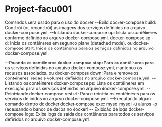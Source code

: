 # Project-facu001

Comandos sera usado para o uso do docker
--Build
docker-compose build: Constrói (ou reconstrói) as imagens dos serviços definidos no arquivo docker-compose.yml.
--Iniciando
docker-compose up: Inicia os contêineres conforme definido no arquivo docker-compose.yml.
docker-compose up -d: Inicia os contêineres em segundo plano (detached mode).
ou 
docker-compose start: Inicia os contêineres para os serviços definidos no arquivo docker-compose.yml.

--Parando os contêineres
docker-compose stop: Para os contêineres para os serviços definidos no arquivo docker-compose.yml, mantendo os recursos associados.
ou
docker-compose down: Para e remove os contêineres, redes e volumes definidos no arquivo docker-compose.yml.
--Listando os contêineres
docker-compose ps: Lista os contêineres em execução para os serviços definidos no arquivo docker-compose.yml.
--Reiniciando
docker-compose restart: Para e reinicia os contêineres para os serviços definidos no arquivo docker-compose.yml.
--Executando algum comando dentro do docker
docker-compose exec mysql mysql -u alunos -p (acessando o banco de dados no docker)
-- Exibição de logs
docker-compose logs: Exibe logs de saída dos contêineres para todos os serviços definidos no arquivo docker-compose.yml.
